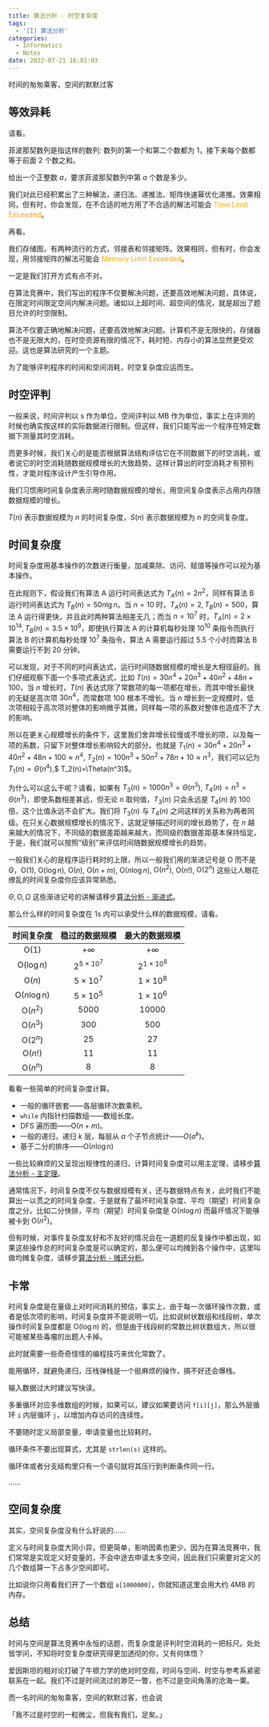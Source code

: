```yaml
---
title: 算法分析 - 时空复杂度
tags:
  - '[I] 算法分析'
categories:
  - Informatics
  - Notes
date: 2022-07-21 16:01:03
---
```



时间的匆匆乘客，空间的默默过客

<!--more-->

## 等效异耗

请看。

菲波那契数列是指这样的数列: 数列的第一个和第二个数都为 $1$，接下来每个数都等于前面 $2$ 个数之和。

给出一个正整数 $a$，要求菲波那契数列中第 $a$ 个数是多少。

我们对此已经积累出了三种解法，递归法、递推法、矩阵快速幂优化递推。效果相同，但有时，你会发现，在不合适的地方用了不合适的解法可能会 <font style="color:orange"><i class="fa-solid fa-clock"></i> Time Limit Exceeded</font>。

再看。

我们存储图，有两种流行的方式，邻接表和邻接矩阵。效果相同，但有时，你会发现，用邻接矩阵的解法可能会 <font style="color:orange"><i class="fa-solid fa-microchip"></i> Memory Limit Exceeded</font>。

一定是我们打开方式有点不对。

在算法竞赛中，我们写出的程序不仅要解决问题，还要高效地解决问题，具体说，在限定时间限定空间内解决问题。诸如以上超时间、超空间的情况，就是超出了题目允许的时空限制。

算法不仅要正确地解决问题，还要高效地解决问题。计算机不是无限快的，存储器也不是无限大的，在时空资源有限的情况下，耗时短、内存小的算法显然更受欢迎。这也是算法研究的一个主题。

为了能够评判程序的时间和空间消耗，时空复杂度应运而生。

## 时空评判

一般来说，时间评判以 $\mathrm{s}$ 作为单位，空间评判以 $\mathrm{MB}$ 作为单位，事实上在评测的时候也确实按这样的实际数据进行限制。但这样，我们只能写出一个程序在特定数据下测量其时空消耗。

而更多时候，我们关心的是能否根据算法结构评估它在不同数据下的时空消耗，或者说它的时空消耗随数据规模增长的大致趋势。这样计算出的时空消耗才有预判性，才能对程序设计产生引导作用。

我们习惯用时间复杂度表示用时随数据规模的增长，用空间复杂度表示占用内存随数据规模的增长。

$T(n)$ 表示数据规模为 $n$ 的时间复杂度，$S(n)$ 表示数据规模为 $n$ 的空间复杂度。

## 时间复杂度

时间复杂度用基本操作的次数进行衡量，加减乘除、访问、赋值等操作可以视为基本操作。

在此规则下，假设我们有算法 A 运行时间表达式为 $T_A(n)=2n^2$，同样有算法 B 运行时间表达式为 $T_B(n)=50n\lg n$。当 $n=10$ 时，$T_A(n)=2,T_B(n)=500$，算法 A 运行得更快，并且此时两种算法相差无几；而当 $n=10^7$ 时，$T_A(n)=2\times 10^{14},T_B(n)=3.5\times 10^9$，即使执行算法 A 的计算机每秒处理 $10^{10}$ 条指令而执行算法 B 的计算机每秒处理 $10^7$ 条指令，算法 A 需要运行超过 5.5 个小时而算法 B 需要运行不到 20 分钟。

可以发现，对于不同的时间表达式，运行时间随数据规模的增长是大相径庭的。我们仔细观察下面一个多项式表达式，比如 $T(n)=30n^4+20n^3+40n^2+48n+100$，当 $n$ 增长时，$T(n)$ 表达式除了常数项的每一项都在增长，而其中增长最快的无疑是高次项 $30n^4$，而常数项 $100$ 根本不增长。当 $n$ 增长到一定规模时，低次项相较于高次项对整体的影响微乎其微，同样每一项的系数对整体也造成不了大的影响。

所以在更关心规模增长的条件下，这里我们舍弃增长较慢或不增长的项，以及每一项的系数，只留下对整体增长影响较大的部分。也就是 $T_1(n)=30n^4+20n^3+40n^2+48n+100\approx n^4$, $T_2(n)=100n^3+50n^2+78n+10\approx n^3$，我们可以记为 $T_1(n)=\Theta(n^4)$,$ T_2(n)=\Theta(n^3)$。

为什么可以这么干呢？请看，如果有 $T_3(n)=1000n^3=\Theta(n^3)$, $T_4(n)=n^3=\Theta(n^3)$，即使系数相差甚远，但无论 $n$ 取何值，$T_3(n)$ 只会永远是 $T_4(n)$ 的 $100$ 倍，这个比值永远不会扩大。我们将 $T_3(n)$ 与 $T_4(n)$ 之间这样的关系称为两者同级。在只关心数据规模增长的情况下，这就足够描述时间的增长趋势了，在 $n$ 越来越大的情况下，不同级的数据差距越来越大，而同级的数据差距基本保持恒定。于是，我们就可以按照“级别”来评估时间随数据规模增长的趋势。

一般我们关心的是程序运行耗时的上限，所以一般我们用的渐进记号是 $\mathrm{O}$ 而不是 $\Theta$，$\mathrm{O}(1)$, $\mathrm{O}(\log n)$, $\mathrm{O}(n)$, $\mathrm{O}(n+m)$, $\mathrm{O}(n\log n)$, $\mathrm{O}(n^2)$, $\mathrm{O}(n!)$, $\mathrm{O}(2^n)$ 这些让人眼花缭乱的时间复杂度你应该异常熟悉。

$\Theta,\mathrm{O},\Omega$ 这些渐进记号的讲解请移步[算法分析 - 渐进式](/Informatics/Notes/ALGORITHM-ANALYSIS-Asymptotics/)。

那么什么样的时间复杂度在 1s 内可以承受什么样的数据规模，请看。

| 时间复杂度 | 稳过的数据规模 | 最大的数据规模 |
| :---------: | :-------------: | :-------------: |
| $\mathrm{O}(1)$ | $+\infty$ | $+\infty$ |
| $\mathrm{O}(\log n)$ | $2^{5\times 10^7}$ | $2^{1\times 10^{8}}$ |
| $\mathrm{O}(n)$ | $5\times 10^7$ | $1\times 10^8$ |
| $\mathrm{O}(n\log n)$ | $5\times 10^5$ | $1\times 10^6$ |
| $\mathrm{O}(n^2)$ | $5000$ | $10000$ |
| $\mathrm{O}(n^3)$ | $300$ | $500$ |
| $\mathrm{O}(2^n)$ | $25$ | $27$ |
| $\mathrm{O}(n!)$ | $11$ | $11$ |
| $\mathrm{O}(n^n)$ | $8$ | $8$ |

看看一些简单的时间复杂度计算。

  - 一般的循环嵌套——各层循环次数乘积。
  - ``while`` 内指针扫描数组——数组长度。
  - DFS 遍历图——$\mathrm{O}(n+m)$。
  - 一般的递归，递归 $k$ 层，每层从 $a$ 个子节点统计——$O(a^k)$。
  - 基于二分的排序——$\mathrm{O}(n\log n)$

一些比较麻烦的又呈现出规律性的递归，计算时间复杂度可以用主定理，请移步[算法分析 - 主定理](/Informatics/Notes/ALGORITHM-ANALYSIS-Master-Theorem)。
  
通常情况下，时间复杂度不仅与数据规模有关，还与数据特点有关，此时我们不能算出一以贯之的时间复杂度，于是就有了最坏时间复杂度、平均（期望）时间复杂度之分。比如二分快排，平均（期望）时间复杂度是 $\mathrm{O}(n\log n)$ 而最坏情况下能够被卡到 $\mathrm{O}(n^2)$。

但有时候，对事件复杂度友好和不友好的情况会在一道题的反复操作中都出现，如果这些操作总的时间复杂度是可以确定的，那么便可以均摊到各个操作中，这里叫做均摊复杂度，请移步[算法分析 - 摊还分析](//还没写呢)。

## 卡常

时间复杂度是在量级上对时间消耗的预估，事实上，由于每一次循环操作次数，或者是低次项的影响，时间复杂度并不能说明一切。比如说树状数组和线段树，单次操作时间复杂度都是 $\mathrm{O}(\log n)$ 的，但是由于线段树的常数比树状数组大，所以很可能被某些毒瘤的出题人卡掉。

此时就需要一些奇奇怪怪的编程技巧来优化常数了。

能用循环，就避免递归，压栈弹栈是一个挺麻烦的操作，搞不好还会爆栈。

输入数据过大时建议写快读。

多重循环对应多维数组的时候，如果可以，建议如果要访问 ``f[i][j]``，那么外层循环 ``i`` 内层循环 ``j``，以增加内存访问的连续性。

不要随时定义局部变量，申请变量也比较耗时。

循环条件不要出现算式，尤其是 ``strlen(s)`` 这样的。

循环体或者分支结构里只有一个语句就将其压行到判断条件同一行。

……

## 空间复杂度

其实，空间复杂度没有什么好说的……

定义与时间复杂度大同小异，但更简单，影响因素也更少。因为在算法竞赛中，我们常常是实现定义好变量的，不会中途去申请太多空间，因此我们只需要对定义的几个数组算一下占多少空间即可。

比如说你只用看我们开了一个数组 ``a[1000000]``，你就知道这里会用大约 $4\mathrm{MB}$ 的内存。

## 总结

时间与空间是算法竞赛中永恒的话题，而复杂度是评判时空消耗的一把标尺。处处皆学问，不知将时空复杂度研究得更加透彻的你，又有何体悟？

爱因斯坦的相对论打破了牛顿力学的绝对时空观，时间与空间、时空与参考系紧密联系在一起。我们不过是时间流过的渺茫一瞥，也不过是空间角落的沧海一粟。

而一名时间的匆匆乘客，空间的默默过客，也会说

「我不过是时空的一粒微尘，但我有我们，足矣。」
